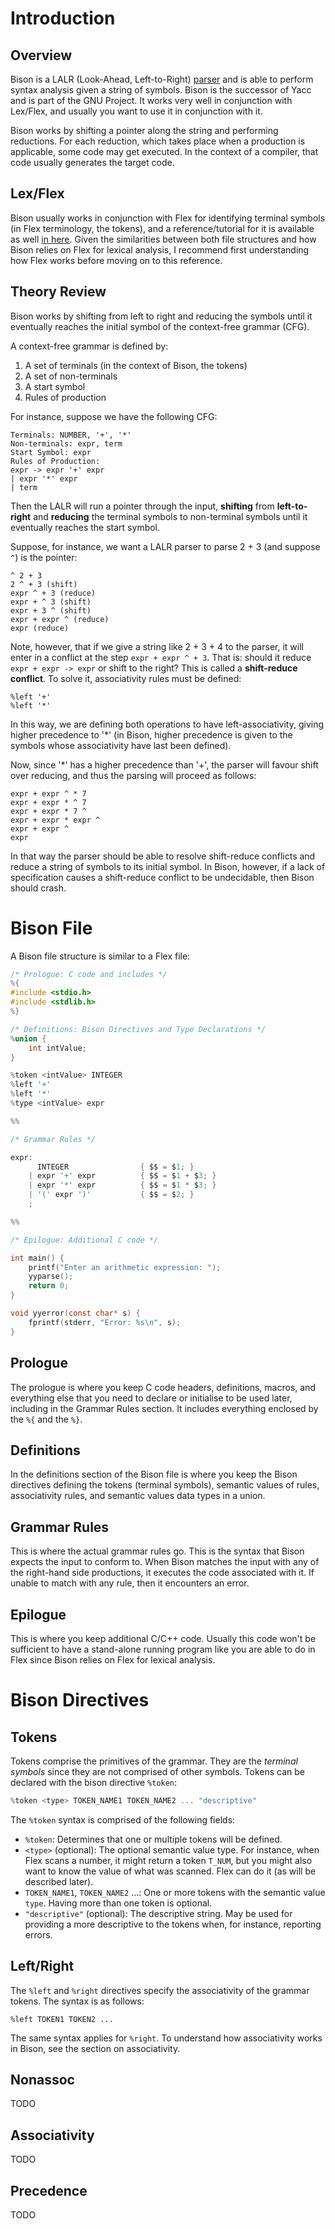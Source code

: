 # Introduction
## Overview
Bison is a LALR (Look-Ahead, Left-to-Right) [parser](https://en.wikipedia.org/wiki/Parsing) and is able to perform syntax analysis given a string of symbols. Bison is the successor of Yacc and is part of the GNU Project. It works very well in conjunction with Lex/Flex, and usually you want to use it in conjunction with it.

Bison works by shifting a pointer along the string and performing reductions. For each reduction, which takes place when a production is applicable, some code may get executed. In the context of a compiler, that code usually generates the target code.
## Lex/Flex
Bison usually works in conjunction with Flex for identifying terminal symbols (in Flex terminology, the tokens), and a reference/tutorial for it is available as well [in here](https://github.com/dgomesma/flex-bison-reference/blob/main/docs/Flex.md). Given the similarities between both file structures and how Bison relies on Flex for lexical analysis, I recommend first understanding how Flex works before moving on to this reference.
## Theory Review
Bison works by shifting from left to right and reducing the symbols until it eventually reaches the initial symbol of the context-free grammar (CFG).

A context-free grammar is defined by:
1. A set of terminals (in the context of Bison, the tokens)
2. A set of non-terminals
3. A start symbol
4. Rules of production

For instance, suppose we have the following CFG:
```
Terminals: NUMBER, '+', '*'
Non-terminals: expr, term
Start Symbol: expr
Rules of Production:
expr -> expr '+' expr 
| expr '*' expr
| term
```

Then the LALR will run a pointer through the input, **shifting** from **left-to-right** and **reducing** the terminal symbols to non-terminal symbols until it eventually reaches the start symbol.

Suppose, for instance, we want a LALR parser to parse 2 + 3 (and suppose `^`) is the pointer:
```
^ 2 + 3
2 ^ + 3 (shift)
expr ^ + 3 (reduce)
expr + ^ 3 (shift)
expr + 3 ^ (shift)
expr + expr ^ (reduce)
expr (reduce)
```

Note, however, that if we give a string like 2 + 3 + 4 to the parser, it will enter in a conflict at the step `expr + expr ^ + 3`. That is: should it reduce `expr + expr -> expr` or shift to the right? This is called a **shift-reduce conflict**. To solve it, associativity rules must be defined:
```
%left '+'
%left '*'
```

In this way, we are defining both operations to have left-associativity, giving higher precedence to '\*' (in Bison, higher precedence is given to the symbols whose associativity have last been defined).

Now, since '\*' has a higher precedence than '+', the parser will favour shift over reducing, and thus the parsing will proceed as follows:
```
expr + expr ^ * 7
expr + expr * ^ 7
expr + expr * 7 ^
expr + expr * expr ^
expr + expr ^
expr
```

In that way the parser should be able to resolve shift-reduce conflicts and reduce a string of symbols to its initial symbol. In Bison, however, if a lack of specification causes a shift-reduce conflict to be undecidable, then Bison should crash.
# Bison File
A Bison file structure is similar to a Flex file:
```c
/* Prologue: C code and includes */
%{
#include <stdio.h>
#include <stdlib.h>
%}

/* Definitions: Bison Directives and Type Declarations */
%union {
    int intValue;
}

%token <intValue> INTEGER
%left '+'
%left '*'
%type <intValue> expr

%%

/* Grammar Rules */

expr:
      INTEGER                { $$ = $1; }
    | expr '+' expr          { $$ = $1 + $3; }
    | expr '*' expr          { $$ = $1 * $3; }
    | '(' expr ')'           { $$ = $2; }
    ;

%%

/* Epilogue: Additional C code */

int main() {
    printf("Enter an arithmetic expression: ");
    yyparse();
    return 0;
}

void yyerror(const char* s) {
    fprintf(stderr, "Error: %s\n", s);
}
```
## Prologue
The prologue is where you keep C code headers, definitions, macros, and everything else that you need to declare or initialise to be used later, including in the Grammar Rules section. It includes everything enclosed by the `%{` and the `%}`.
## Definitions
In the definitions section of the Bison file is where you keep the Bison directives defining the tokens (terminal symbols), semantic values of rules, associativity rules, and semantic values data types in a union.
## Grammar Rules
This is where the actual grammar rules go. This is the syntax that Bison expects the input to conform to. When Bison matches the input with any of the right-hand side productions, it executes the code associated with it. If unable to match with any rule, then it encounters an error.
##  Epilogue
This is where you keep additional C/C++ code. Usually this code won't be sufficient to have a stand-alone running program like you are able to do in Flex since Bison relies on Flex for lexical analysis.
# Bison Directives
## Tokens
Tokens comprise the primitives of the grammar. They are the _terminal symbols_ since they are not comprised of other symbols. Tokens can be declared with the bison directive `%token`:

```c
%token <type> TOKEN_NAME1 TOKEN_NAME2 ... "descriptive"
```
The `%token` syntax is comprised of the following fields:
- `%token`: Determines that one or multiple tokens will be defined.
- `<type>` (optional): The optional semantic value type. For instance, when Flex scans a number, it might return a token `T_NUM`, but you might also want to know the value of what was scanned. Flex can do it (as will be described later).
- `TOKEN_NAME1`, `TOKEN_NAME2` ...: One or more tokens with the semantic value `type`. Having more than one token is optional.
- `"descriptive"` (optional): The descriptive string. May be used for providing a more descriptive to the tokens when, for instance, reporting errors.
## Left/Right
The `%left` and `%right` directives specify the associativity of the grammar tokens. The syntax is as follows:

```
%left TOKEN1 TOKEN2 ...
```

The same syntax applies for `%right`. To understand how associativity works in Bison, see the section on associativity.
## Nonassoc
TODO
## Associativity
TODO
## Precedence
TODO